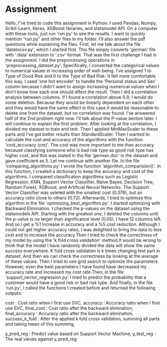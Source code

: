 # Assignment
Hello,
I've tried to code this assignment in Python. I used Pandas, Numpy, Scikit-Learn, Keras, XGBoost libraries, and statsmodel API. On a computer with these tools, just run 'run.py' to see the results. I want to quickly mention "run.py" and other files in my folder. I'll also answer the pdf questions while explaining the files. First, let me talk about the file 'datatocsv.py', which I started first. This file simply converts 'german' file with '.data' extension to '.csv' format. That was the first challenge I had in the assignment.
I did the preprocessing operations in 'preprocessing_dataset.py'.
Specifically, I converted the categorical values to numerical values in increasing order of well-being. I've assigned 1 to Type of Good Risk and 0 to the Type of Bad Risk. It felt more comfortable this way. I used 'one hot encoder'
to handle the 'Personal status and Sex' column because I didn't want to assign increasing numerical values when I don't know how each one should affect the result.
Then I did a correlation analysis between columns. If I found a correlation above 0.9, I would do some deletion.
Because they would be linearly dependent on each other and they would have the same effect in this case it would be reasonable to delete one from the dataset, but no correlation was found. I've answered half of the 2nd problem right now. I'll talk about the P-value section later.
I will continue to explain the first problem. After looking at the correlation, I divided my dataset to train and test. Then I applied MinMaxScaler to these parts and I've got better results than StandardScaler. Then I wanted to calculate the cost and accuracy of the algorithms with the function 'cost_accuracy (cm)'. The cost was more important to me than accuracy because classfying someone who is bad risk type as good risk type has higher cost, and this was stated in the file 'german.doc' in the dataset and gave coefficient as 5. Let me continue with another file. In the file 'comparing_algorithms.py' I wrote the function 'algorithm_comparision()'. In this function, I created a dictionary to keep the accuracy and cost of the algorithms.
I compared classification algorithms such as Logistic Regression, KNN, Support Vector Classifier, Naive Bayes, Decision Tree, Random Forest, XGBoost, and Artificial Neural Networks. The Support Vector Classifier was seleted with the smallest cost (0.076), but an accuracy ratio close to others (0.72). Afterwards, I tried to optimize this algorithm in the file 'optimizing_best_algorithm.py'.
I started optimizing with Backward Elimination.
I checked the p-values on the dataset using the statsmodels API. Starting with the greatest one, I deleted the columns until the p-value is no larger than significance level (0.05).
I have 12 columns left. And so I get a %1 increase in accuracy and a %5 cost reduction. Although I could not get higher accuracy rates, I was delighted to bring the data to less cost and to increase the accuracy.Then I tried to check the correctness of my model by using the 'k fold cross validation' method.It would be wrong to think that the model I have randomly divided the data will show the same success everywhere. K fold cross validation is k times changing test part in dataset. And then we can check the correctness by looking at the average of these values. Then I tried to use grid search to optimize the parameters. However, even the best parameters I have found have decreased my accuracy rate and increased my cost rate.Then, in the file 'support_vector_regression.py' I tried to predict the probability that a customer would have a good risk or bad risk type. And finally, in the file 'run.py', I called the functions I created before and returned the following outputs:

cost : Cost ratio when I first use SVC,
accuracy : Accuracy ratio when I first use SVC,
final_cost : Cost ratio after the backward elimination,
final_accuracy : Accuracy ratio after the backward elimination,
success_k_fold : After the applied k fold cross validation, summing all parts and taking mean of this summing,

y_pred_reg	: Predict value based on Support Vector Machine,
y_test_reg : The real values against y_pred_reg
